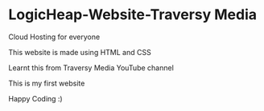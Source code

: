 # LogicHeap-Website-Traversy Media
Cloud Hosting for everyone 
 


This website is made using HTML and CSS


Learnt this from Traversy Media YouTube channel 



This is my first website 


Happy Coding :)
